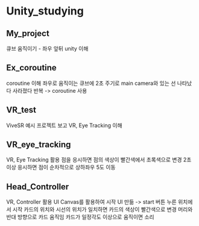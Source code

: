 # Unity_studying

## My_project
큐브 움직이기 - 좌우 앞뒤
unity 이해

## Ex_coroutine
coroutine 이해
좌우로 움직이는 큐브에 2초 주기로 main camera와 있는 선 나타났다 사라졌다 반복 -> coroutine 사용

## VR_test
ViveSR 예시 프로젝트 보고 VR, Eye Tracking 이해

## VR_eye_tracking
VR, Eye Tracking 활용
점을 응시하면 점의 색상이 빨간색에서 초록색으로 변경
2초 이상 응시하면 점이 순차적으로 상하좌우 5도 이동

## Head_Controller
VR, Controller 활용
UI Canvas를 활용하여 시작 UI 만듦 -> start 버튼 누른 위치에서 시작
카드의 위치와 시선의 위치가 일치하면 카드의 색상이 빨간색으로 변경
머리와 반대 방향으로 카드 움직임
카드가 일정각도 이상으로 움직이면 소리

